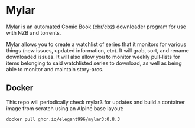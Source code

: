 # Mylar
Mylar is an automated Comic Book (cbr/cbz) downloader program for use with NZB and torrents.

Mylar allows you to create a watchlist of series that it monitors for various things (new issues, updated information, etc). It will grab, sort, and rename downloaded issues. It will also allow you to monitor weekly pull-lists for items belonging to said watchlisted series to download, as well as being able to monitor and maintain story-arcs.

Docker
-----------------------------------------------
This repo will periodically check mylar3 for updates and build a container image from scratch using an Alpine base layout:

```
docker pull ghcr.io/elegant996/mylar3:0.8.3
```